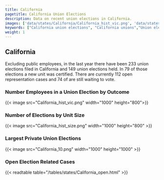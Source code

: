 ```yaml
---
title: California
pagetitle: California Union Elections
description: Data on recent union elections in California.
images: ['data/states/California/California_hist_vic.png', 'data/states/California/California_hist_size.png', 'data/states/California/California_10.png']
keywords: ["California union elections", "California unions","Union elections"]
weight: 1
---
```

##  California

Excluding public employees, in the last year there have been 233 union elections filed in California and 149 union elections held. In 79 of those elections a new unit was certified. There are currently 112 open representation cases and 74 of are still waiting to vote.

### Number Employees in a Union Election by Outcome
{{< image src="California_hist_vic.png" width="1000" height="800">}}

### Number of Elections by Unit Size
{{< image src="California_hist_size.png" width="1000" height="800" >}}

### Largest Private Union Elections
{{< image src="California_10.png" width="1000" height="1000"  >}}

### Open Election Related Cases
{{< readtable table="/tables/states/California_open.html" >}}

